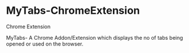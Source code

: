 # MyTabs-ChromeExtension
Chrome Extension


MyTabs-
  A Chrome Addon/Extension which displays the no of tabs being opened or used on the browser.
